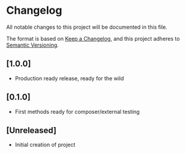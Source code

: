 # Changelog
All notable changes to this project will be documented in this file.

The format is based on [Keep a Changelog](https://keepachangelog.com/en/1.0.0/),
and this project adheres to [Semantic Versioning](https://semver.org/spec/v2.0.0.html).

## [1.0.0]

* Production ready release, ready for the wild

## [0.1.0]

* First methods ready for composer/external testing

## [Unreleased]

* Initial creation of project